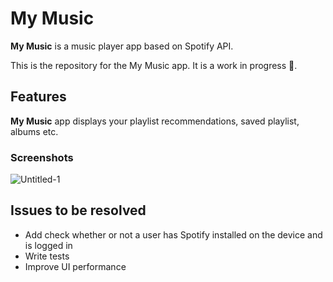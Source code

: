# My Music 

**My Music** is a music player app based on Spotify API.

This is the repository for the My Music app. It is a work in progress 🚧.

## Features
**My Music** app displays your playlist recommendations, saved playlist, albums etc. 

### Screenshots
![Untitled-1](https://github.com/PolinaPolupan/MyMusic/assets/143635446/9d78f38d-bf37-448f-bd8b-0183ba380858)

## Issues to be resolved
* Add check whether or not a user has Spotify installed on the device and is logged in
* Write tests
* Improve UI performance
